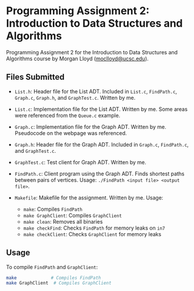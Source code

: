# Programming Assignment 2: Introduction to Data Structures and Algorithms

Programming Assignment 2 for the Introduction to Data Structures and Algorithms course by Morgan Lloyd (moclloyd@ucsc.edu).

## Files Submitted

- `List.h`: Header file for the List ADT. Included in `List.c`, `FindPath.c`, `Graph.c`, `Graph.h`, and `GraphTest.c`. Written by me.

- `List.c`: Implementation file for the List ADT. Written by me. Some areas were referenced from the `Queue.c` example.

- `Graph.c`: Implementation file for the Graph ADT. Written by me. Pseudocode on the webpage was referenced.

- `Graph.h`: Header file for the Graph ADT. Included in `Graph.c`, `FindPath.c`, and `GraphTest.c`.

- `GraphTest.c`: Test client for Graph ADT. Written by me.

- `FindPath.c`: Client program using the Graph ADT. Finds shortest paths between pairs of vertices. Usage: `./FindPath <input file> <output file>`.

- `Makefile`: Makefile for the assignment. Written by me. Usage:
  - `make`: Compiles `FindPath`
  - `make GraphClient`: Compiles `GraphClient`
  - `make clean`: Removes all binaries
  - `make checkFind`: Checks `FindPath` for memory leaks on `in7`
  - `make checkClient`: Checks `GraphClient` for memory leaks

## Usage

To compile `FindPath` and `GraphClient`:

```bash
make             # Compiles FindPath
make GraphClient  # Compiles GraphClient
